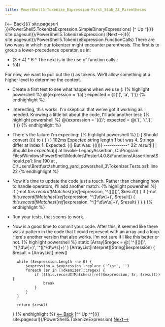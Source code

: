 ```yaml
---
title: PowerShell5-Tokenize_Expression-First_Stab_At_Parentheses
---
```

[<— Back]({{ site.pagesurl }}/PowerShell5.TokenizeExpression.SimpleBinaryExpressions)  [^ Up ^]({{ site.pagesurl}}/PowerShell5.TokenizeExpression) [Next—>]({{ site.pagesurl}}/PowerShell5.TokenizeExpression.FunctionCalls)
There are two ways in which our tokenizer might encounter parenthesis. The first is to group a lower-precedence operator, as in:
* (3 + 4) * 6
^
The next is in the use of function calls.:
* f(4)

For now, we want to pull out the () as tokens. We'll allow something at a higher level to determine the context.
* Create a first test to see what happens when we use (:
{% highlight powershell %}
        @{expression = '(a)'; expected = @('(', 'a', ')')}
{% endhighlight %}
* Interesting, this works. I'm skeptical that we've got it working as needed. Knowing a little bit about the code, I'll add another test:
{% highlight powershell %}
        @{expression = '(())'; expected = @('(', '(',')', ')')}
{% endhighlight %}
* There's the failure I'm expecting:
{% highlight powershell %}
    [-] Should convert (()) to ( ( ) ) 102ms
      Expected string length 1 but was 4. Strings differ at index 1.
      Expected: {(}
      But was:  {(())}
      ------------^
      22:             $result[$i] | Should be $expected[$i]
      at Invoke-LegacyAssertion, C:\Program Files\WindowsPowerShell\Modules\Pester\4.0.8\Functions\Assertions\Should.ps1: line 190
      at <ScriptBlock>, C:\Users\Brett\src\shunting_yard_powershell_3\Tokenizer.Tests.ps1: line 22
{% endhighlight %}
* Now it's time to update the code just a touch. Rather than changing how to handle operators, I'll add another match:
{% highlight powershell %}
            if (-not $this.recordIfMatches([ref]$expression, '^([()])', $result)) {
                    if (-not $this.recordIfMatches([ref]$expression, '^([\d\w]+)', $result)) {
                        $this.recordIfMatches([ref]$expression, '^([^\d\w\s]+)', $result)
                    }
                }
            }
{% endhighlight %}
* Run your tests, that seems to work. 
* Now is a good time to commit your code.
After this, it seemed like there was a pattern in the code that I could represent with an array and a loop. Here's another version that also works. I'm not sure if I like this better or not.
{% highlight powershell %}
    static [Array]$regex = @( '^([()])', '^([\d\w]+)', '^([^\d\w\s]+)' )
    [ArrayList]interpret([String]$expression) {
        $result = [ArrayList]::new()

        while ($expression.Length -ne 0) {
            $expression = $expression -replace ('^\s+', '')
            foreach ($r in [Tokenizer]::regex) {
                if ($this.recordIfMatches([ref]$expression, $r, $result)) {
                    break
                }
            }
        }

        return $result
    }
{% endhighlight %}
[<— Back](http://schuchert.wikispaces.com/PowerShell5.TokenizeExpression.SimpleBinaryExpressions)  [^^ Up ^^]({{ site.pagesurl}}/PowerShell5.TokenizeExpression) [Next—>](http://schuchert.wikispaces.com/PowerShell5.TokenizeExpression.FunctionCalls)
